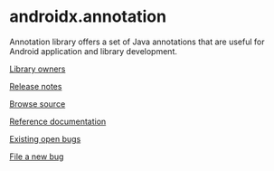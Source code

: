 # androidx.annotation

Annotation library offers a set of Java annotations that are useful for Android application and
library development.

[Library owners](OWNERS)

[Release notes](https://developer.android.com/jetpack/androidx/releases/annotation)

[Browse source](https://android.googlesource.com/platform/frameworks/support/+/androidx-main/annotation/annotation/)

[Reference documentation](https://developer.android.com/reference/androidx/classes.html)

[Existing open bugs](https://issuetracker.google.com/issues?q=componentid:459778%20status:open)

[File a new bug](https://issuetracker.google.com/issues/new?component=459778)
